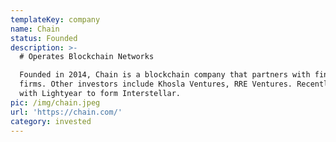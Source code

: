 ```yaml
---
templateKey: company
name: Chain
status: Founded
description: >-
  # Operates Blockchain Networks

  Founded in 2014, Chain is a blockchain company that partners with financial
  firms. Other investors include Khosla Ventures, RRE Ventures. Recently merged
  with Lightyear to form Interstellar.
pic: /img/chain.jpeg
url: 'https://chain.com/'
category: invested
---
```


